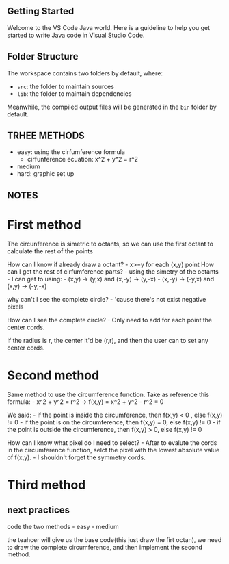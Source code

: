 ## Getting Started

Welcome to the VS Code Java world. Here is a guideline to help you get started to write Java code in Visual Studio Code.

## Folder Structure

The workspace contains two folders by default, where:

- `src`: the folder to maintain sources
- `lib`: the folder to maintain dependencies

Meanwhile, the compiled output files will be generated in the `bin` folder by default.

## TRHEE METHODS

- easy: using the cirfumference formula
    - cirfunference ecuation: x^2 + y^2 = r^2
- medium
- hard: graphic set up

## NOTES
# First method
The circunference is simetric to octants, so we can use the first octant to calculate the rest of the points

How can I know if already draw a octant? 
    - x>=y for each (x,y) point
How can I get the rest of cirfumference parts?
    - using the simetry of the octants
    - I can get to using:
        - (x,y) -> (y,x) and (x,-y) -> (y,-x)
        - (x,-y) -> (-y,x) and (x,y) -> (-y,-x)

why can't I see the complete circle?
    - 'cause there's not exist negative pixels
       
How can I see the complete circle?
    - Only need to add for each point the center cords.

If the radius is r, the center it'd be (r,r), and then the user can to set any center cords.

# Second method
Same method to use the circumference function.
Take as reference this formula:
    - x^2 + y^2 = r^2 -> f(x,y) = x^2 + y^2 - r^2 = 0

We said:
    - if the point is inside the circumference, then f(x,y) < 0
    , else f(x,y) != 0
    - if the point is on the circumference, then f(x,y) = 0, else f(x,y) != 0
    - if the point is outside the circumference, then f(x,y) > 0, else f(x,y) != 0

How can I know what pixel do I need to select?
    - After to evalute the cords in the circumference function, selct the pixel with the lowest absolute value of f(x,y).
    - I shouldn't forget the symmetry cords.

# Third method

## next practices

code the two methods
    - easy
    - medium

the teahcer will give us the base code(this just draw the firt octan), we need to draw the complete circumference,  and then implement the second method.
